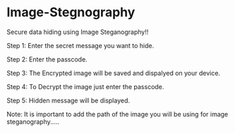 # Image-Stegnography
Secure data hiding using Image Steganography!!

Step 1: Enter the secret message you want to hide.

Step 2: Enter the passcode.

Step 3: The Encrypted image will be saved and dispalyed on your device.

Step 4: To Decrypt the image just enter the passcode.

Step 5: Hidden message will be displayed.


Note: It is important to add the path of the image you will be using for image steganography.....
